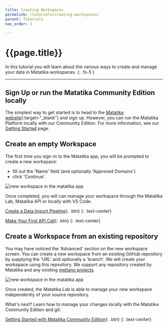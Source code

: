 ```yaml
---
title: Creating Workspaces
permalink: /tutorials/creating-workspaces/
parent: Tutorials
nav_order: 1

---
```


# {{page.title}}

In this tutorial you will learn about the various ways to create and manage your data in Matatika workspaces.
{: .fs-5 }

---

## Sign Up or run the Matatika Community Edition locally
The simplest way to get started is to head to the [Matatika website]({{site.matatika.links.www}}){:target="_blank"} and sign up.  However, you can run the Matatika Platform locally with our Community Edition.  For more information, see our [Getting Started]({{site.baseurl}}/getting-started) page.


## Create an empty Workspace
The first time you sign-in to the Matatika app, you will be prompted to create a new workspace:

- fill out the 'Name' field (and optionally 'Approved Domains')
- click 'Continue'.

![new workspace in the matatika app]({{site.baseurl}}/assets/img/app-new-workspace.png)

Once completed, you will can manage your workspace through the Matatika Lab, Matatika API or locally with VS Code.

[Create a Data Import Pipeline]({{site.baseurl}}/how-to-guides/import-data/create-a-data-import-pipeline){: .btn}
{: .text-center}


[Make Your First API Call]({{site.baseurl}}/how-to-guides/use-the-matatika-api/making-your-first-api-call){: .btn}
{: .text-center}


## Create a Workspace from an existing repository
You may have noticed the 'Advanced' section on the new workspace screen.  You can create a new workspace from an existing GitHub repository by supplying the 'URL' and optionally a 'branch'.  We will create your workspace using this repository.  We support any repository created by Matatika and any existing [meltano projects](https://docs.meltano.com/tutorials/example-projects/).

![new workspace in the matatika app]({{site.baseurl}}/assets/img/app-new-workspace-advanced.png)

Once created, the Matatika Lab is able to manage your new workspace independently of your source repository.

What's next?  Learn how to manage your changes locally with the Matatika Community Edition and git:

[Getting Started with Matatika Community Edition]({{site.baseurl}}/getting-started/community-edition#install-the-matatika-community-edition){: .btn}
{: .text-center}